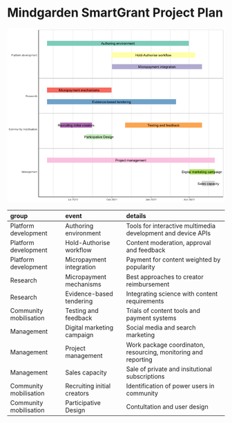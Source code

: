 # Mindgarden SmartGrant Project Plan

![](mindgarden-smartgrant-timeline_files/figure-gfm/timelinechart-1.png)<!-- -->

| group                  | event                       | details                                                        |
|:-----------------------|:----------------------------|:---------------------------------------------------------------|
| Platform development   | Authoring environment       | Tools for interactive multimedia development and device APIs   |
| Platform development   | Hold-Authorise workflow     | Content moderation, approval and feedback                      |
| Platform development   | Micropayment integration    | Payment for content weighted by popularity                     |
| Research               | Micropayment mechanisms     | Best approaches to creator reimbursement                       |
| Research               | Evidence-based tendering    | Integrating science with content requirements                  |
| Community mobilisation | Testing and feedback        | Trials of content tools and payment systems                    |
| Management             | Digital marketing campaign  | Social media and search marketing                              |
| Management             | Project management          | Work package coordinaton, resourcing, monitoring and reporting |
| Management             | Sales capacity              | Sale of private and insitutional subscriptions                 |
| Community mobilisation | Recruiting initial creators | Identification of power users in community                     |
| Community mobilisation | Participative Design        | Contultation and user design                                   |
